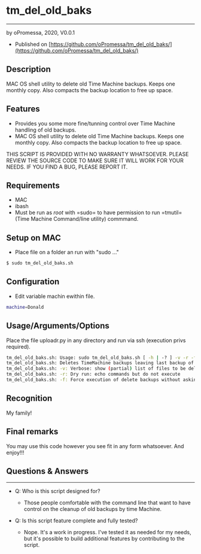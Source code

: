 # tm_del_old_baks
-----------------
by oPromessa, 2020, V0.0.1
* Published on [https://github.com/oPromessa/tm_del_old_baks/](https://github.com/oPromessa/tm_del_old_baks/)

## Description
MAC OS shell utility to delete old Time Machine backups. Keeps one monthly copy. Also compacts the backup location to free up space.

## Features
* Provides you some more fine/tunning control over Time Machine handling of old backups.
* MAC OS shell utility to delete old Time Machine backups. Keeps one monthly copy. Also compacts the backup location to free up space.

THIS SCRIPT IS PROVIDED WITH NO WARRANTY WHATSOEVER.
PLEASE REVIEW THE SOURCE CODE TO MAKE SURE IT WILL WORK FOR YOUR NEEDS.
IF YOU FIND A BUG, PLEASE REPORT IT.

## Requirements
* MAC
* ibash
* Must be run as _root_ with =sudo= to have permission to run =tmutil= (Time Machine Command/line utility) commmand.

## Setup on MAC
* Place file on a folder an run with "sudo ..."
```bash
$ sudo tm_del_old_baks.sh
```

## Configuration
* Edit variable machin ewithin file. 
```bash
machine=Donald
```

## Usage/Arguments/Options
Place the file uploadr.py in any directory and run via ssh (execution privs required).
```bash
tm_del_old_baks.sh: Usage: sudo tm_del_old_baks.sh [ -h | -? ] -v -r -f -M <opt>
tm_del_old_baks.sh: Deletes TimeMachine backups leaving last backup of each month. Except from last and current month which are not touched.
tm_del_old_baks.sh: -v: Verbose: show (partial) list of files to be deleted.
tm_del_old_baks.sh: -r: Dry run: echo commands but do not execute
tm_del_old_baks.sh: -f: Force execution of delete backups without asking
```

## Recognition
My family!

## Final remarks
You may use this code however you see fit in any form whatsoever.
And enjoy!!!

## Questions & Answers
----------------------
* Q: Who is this script designed for?
   - Those people comfortable with the command line that want to have control on the cleanup of old backups by time Machine.
   
* Q: Is this script feature complete and fully tested?
   - Nope. It's a work in progress. I've tested it as needed for my needs, but it's possible to build additional features by contributing to the script.
  
